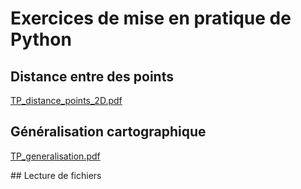 # Exercices de mise en pratique de Python

## Distance entre des points
[TP_distance_points_2D.pdf](tp/TP_distance_points_2D.pdf)

## Généralisation cartographique
[TP_generalisation.pdf](tp/TP_generalisation.pdf)

## Lecture de fichiers
